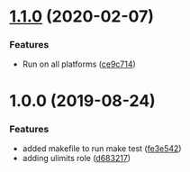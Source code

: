 # [1.1.0](https://github.com/mongodb-ansible-roles/ansible-role-ulimit/compare/v1.0.0...v1.1.0) (2020-02-07)


### Features

* Run on all platforms ([ce9c714](https://github.com/mongodb-ansible-roles/ansible-role-ulimit/commit/ce9c71499e616bc4bfe21cce1561912b145eeb7e))

# 1.0.0 (2019-08-24)


### Features

* added makefile to run make test ([fe3e542](https://github.com/mongodb-ansible-roles/ansible-role-ulimit/commit/fe3e542))
* adding ulimits role ([d683217](https://github.com/mongodb-ansible-roles/ansible-role-ulimit/commit/d683217))

